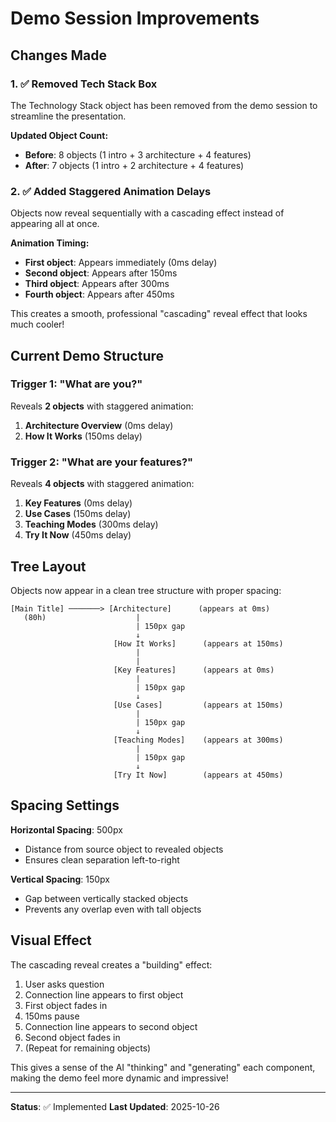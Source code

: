 # Demo Session Improvements

## Changes Made

### 1. ✅ Removed Tech Stack Box
The Technology Stack object has been removed from the demo session to streamline the presentation.

**Updated Object Count:**
- **Before**: 8 objects (1 intro + 3 architecture + 4 features)
- **After**: 7 objects (1 intro + 2 architecture + 4 features)

### 2. ✅ Added Staggered Animation Delays

Objects now reveal sequentially with a cascading effect instead of appearing all at once.

**Animation Timing:**
- **First object**: Appears immediately (0ms delay)
- **Second object**: Appears after 150ms
- **Third object**: Appears after 300ms
- **Fourth object**: Appears after 450ms

This creates a smooth, professional "cascading" reveal effect that looks much cooler!

## Current Demo Structure

### Trigger 1: "What are you?"
Reveals **2 objects** with staggered animation:
1. **Architecture Overview** (0ms delay)
2. **How It Works** (150ms delay)

### Trigger 2: "What are your features?"
Reveals **4 objects** with staggered animation:
1. **Key Features** (0ms delay)
2. **Use Cases** (150ms delay)
3. **Teaching Modes** (300ms delay)
4. **Try It Now** (450ms delay)

## Tree Layout

Objects now appear in a clean tree structure with proper spacing:

```
[Main Title] ───────> [Architecture]      (appears at 0ms)
   (80h)                    |
                            | 150px gap
                            ↓
                       [How It Works]      (appears at 150ms)
                            |
                            |
                       [Key Features]      (appears at 0ms)
                            |
                            | 150px gap
                            ↓
                       [Use Cases]         (appears at 150ms)
                            |
                            | 150px gap
                            ↓
                       [Teaching Modes]    (appears at 300ms)
                            |
                            | 150px gap
                            ↓
                       [Try It Now]        (appears at 450ms)
```

## Spacing Settings

**Horizontal Spacing**: 500px
- Distance from source object to revealed objects
- Ensures clean separation left-to-right

**Vertical Spacing**: 150px
- Gap between vertically stacked objects
- Prevents any overlap even with tall objects

## Visual Effect

The cascading reveal creates a "building" effect:
1. User asks question
2. Connection line appears to first object
3. First object fades in
4. 150ms pause
5. Connection line appears to second object
6. Second object fades in
7. (Repeat for remaining objects)

This gives a sense of the AI "thinking" and "generating" each component, making the demo feel more dynamic and impressive!

---

**Status**: ✅ Implemented
**Last Updated**: 2025-10-26
